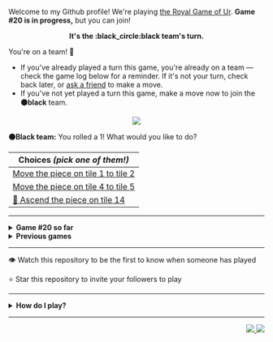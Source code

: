 Welcome to my Github profile!
We're playing
[the Royal Game of Ur](https://en.wikipedia.org/wiki/Royal_Game_of_Ur).
**Game #20 is in progress,** but you can join!

<p align="center">
  <b>It's the
  :black_circle:black
  team's turn.</b>
</p>

You're on a team! :wave:

* If you've already played a turn this game, you're already on a team
  &mdash; check the game log below for a reminder. If it's not your turn,
  check back later, or [ask a
  friend](https://twitter.com/share?text=I'm+playing+The+Royal+Game+of+Ur+on+a+GitHub+profile.+Take+your+turn+at+https://github.com/rossjrw/rossjrw+%23RoyalGameOfUr+%23github) to make a move.
* If you've not yet played a turn this game, make a move now to join the
  **:black_circle:black** team.

<p align="center"><img src="https://raw.githubusercontent.com/rossjrw/rossjrw/play/games/current/board.3117.svg"></p>

  **:black_circle:Black team:**
  You rolled a 1!
What would you like to do?

| Choices *(pick one of them!)* |
| --- |
  | [    Move the piece on tile 1 to tile 2](https://github.com/rossjrw/rossjrw/issues/new?title=ur-move-1%401-0&amp;body=Press+Submit%21+You+don%27t+need+to+edit+this+text+or+do+anything+else.%0D%0A%0D%0ABe+aware+that+your+move+can+take+a+minute+or+two+to+process.) |
  | [    Move the piece on tile 4 to tile 5](https://github.com/rossjrw/rossjrw/issues/new?title=ur-move-1%404-0&amp;body=Press+Submit%21+You+don%27t+need+to+edit+this+text+or+do+anything+else.%0D%0A%0D%0ABe+aware+that+your+move+can+take+a+minute+or+two+to+process.) |
  | [  :rocket:  Ascend the piece on tile 14 ](https://github.com/rossjrw/rossjrw/issues/new?title=ur-move-1%4014-0&amp;body=Press+Submit%21+You+don%27t+need+to+edit+this+text+or+do+anything+else.%0D%0A%0D%0ABe+aware+that+your+move+can+take+a+minute+or+two+to+process.) |

-----

<details>
<summary><b>Game #20 so far</b></summary>

## Who's on each team?

<table>
    <thead>
      <tr><th colspan=2>Players in this game</th></tr>
    </thead>
    <tbody>
      <tr>
        <td align="right"><b>Black team</b> :black_circle:</td>
        <td>:white_circle: <b> White team</b></td>
      </tr>
      <tr align="center">
        <td><b><a href="https://github.com/tassiaaccioly">@tassiaaccioly</a></b> (51)<br><b><a href="https://github.com/CostasAK">@CostasAK</a></b> (5)<br><b><a href="https://github.com/ahujaesh">@ahujaesh</a></b> (3)<br><b><a href="https://github.com/guibariste">@guibariste</a></b> (1)<br><b><a href="https://github.com/Awhux">@Awhux</a></b> (1)</td>
        <td><b><a href="https://github.com/Casper-Guo">@Casper-Guo</a></b> (38)<br><b><a href="https://github.com/huuquyet">@huuquyet</a></b> (20)<br><b><a href="https://github.com/Hans5958">@Hans5958</a></b> (4)<br><b><a href="https://github.com/BillyBrown237">@BillyBrown237</a></b> (1)<br><b><a href="https://github.com/garvit-exe">@garvit-exe</a></b> (1)<br><b><a href="https://github.com/igorantun">@igorantun</a></b> (1)<br><b><a href="https://github.com/muneebalichishti01">@muneebalichishti01</a></b> (1)<br><b><a href="https://github.com/afraaz24">@afraaz24</a></b> (1)</td>
      </tr>
    </tbody>
  </table>

## What's happened so far?

| Time | Turn | Event | Issue | Board |
| :---: | :---: | :--- | :---: | :---: |
  | 12th May 2024 12:02 | **0** | :white_circle: **[@Casper-Guo](https://github.com/Casper-Guo)** started a new game | [#2986](https://github.com/rossjrw/rossjrw/issues/2986) | [link](https://raw.githubusercontent.com/rossjrw/rossjrw/73066a7b1be0b62f57ac1fa58306495de4a8c762/games/current/board.2986.svg) |
  | 12th May 2024 12:06 | **1** | :white_circle: **[@Casper-Guo](https://github.com/Casper-Guo)** moved a white piece onto the board to position 3    | [#2987](https://github.com/rossjrw/rossjrw/issues/2987) | [link](https://raw.githubusercontent.com/rossjrw/rossjrw/f69f83200e25b61ff7a6a6c5e43b54c9b59d0e41/games/current/board.2987.svg) |
  | 12th May 2024 12:41 | **2** | :black_circle: **[@tassiaaccioly](https://github.com/tassiaaccioly)** moved a black piece onto the board to position 2    | [#2988](https://github.com/rossjrw/rossjrw/issues/2988) | [link](https://raw.githubusercontent.com/rossjrw/rossjrw/de8451be939cd24cb6811b3997a97817bc1e63db/games/current/board.2988.svg) |
  | 12th May 2024 13:01 | **3** | :white_circle: **[@Hans5958](https://github.com/Hans5958)** moved a white piece from position 3 to position 4  — claimed a rosette :rosette:  | [#2990](https://github.com/rossjrw/rossjrw/issues/2990) |  |
  | 12th May 2024 13:01 | **4** | :white_circle: **[@Hans5958](https://github.com/Hans5958)** moved a white piece onto the board to position 2    | [#2991](https://github.com/rossjrw/rossjrw/issues/2991) |  |
  | 12th May 2024 13:01 | **5** | :black_circle:  The black team rolled a 0 and their turn was automatically passed | [#2991](https://github.com/rossjrw/rossjrw/issues/2991) | [link](https://raw.githubusercontent.com/rossjrw/rossjrw/160bf1743c11f8ce5964b267cb7adfec0e85f41a/games/current/board.2991.svg) |
  | 12th May 2024 13:01 | **6** | :white_circle:  The white team rolled a 0 and their turn was automatically passed | [#2991](https://github.com/rossjrw/rossjrw/issues/2991) | [link](https://raw.githubusercontent.com/rossjrw/rossjrw/9f68cd61709302963a425f4027de8299911ef8c1/games/current/board.2991.svg) |
  | 12th May 2024 13:48 | **7** | :black_circle: **[@ahujaesh](https://github.com/ahujaesh)** moved a black piece from position 2 to position 4  — claimed a rosette :rosette:  | [#2992](https://github.com/rossjrw/rossjrw/issues/2992) | [link](https://raw.githubusercontent.com/rossjrw/rossjrw/9717928f32243e6c9da8e997b990b4e93c2621b1/games/current/board.2992.svg) |
  | 12th May 2024 15:10 | **8** | :black_circle: **[@tassiaaccioly](https://github.com/tassiaaccioly)** moved a black piece onto the board to position 2    | [#2993](https://github.com/rossjrw/rossjrw/issues/2993) |  |
  | 13th May 2024 01:22 | **9** | :white_circle: **[@huuquyet](https://github.com/huuquyet)** moved a white piece from position 4 to position 6    | [#2994](https://github.com/rossjrw/rossjrw/issues/2994) | [link](https://raw.githubusercontent.com/rossjrw/rossjrw/8a368115f08e08abf99526983c7bb42a0f9b6d97/games/current/board.2994.svg) |
  | 13th May 2024 01:22 | **10** | :black_circle:  The black team rolled a 0 and their turn was automatically passed | [#2994](https://github.com/rossjrw/rossjrw/issues/2994) | [link](https://raw.githubusercontent.com/rossjrw/rossjrw/97485f0b1007ad649f58fd6627917d1e0ce15f2b/games/current/board.2994.svg) |
  | 13th May 2024 01:23 | **11** | :white_circle: **[@huuquyet](https://github.com/huuquyet)** moved a white piece from position 6 to position 7    | [#2995](https://github.com/rossjrw/rossjrw/issues/2995) | [link](https://raw.githubusercontent.com/rossjrw/rossjrw/ad290de343a7449f7cfb6be536e6686ef5a7da94/games/current/board.2995.svg) |
  | 13th May 2024 13:31 | **12** | :black_circle: **[@tassiaaccioly](https://github.com/tassiaaccioly)** moved a black piece onto the board to position 1    | [#2996](https://github.com/rossjrw/rossjrw/issues/2996) | [link](https://raw.githubusercontent.com/rossjrw/rossjrw/e0d099118613fb0396b25100309761440fd1b602/games/current/board.2996.svg) |
  | 13th May 2024 13:33 | **13** | :white_circle: **[@Casper-Guo](https://github.com/Casper-Guo)** moved a white piece from position 2 to position 4  — claimed a rosette :rosette:  | [#2997](https://github.com/rossjrw/rossjrw/issues/2997) | [link](https://raw.githubusercontent.com/rossjrw/rossjrw/cbe8e4bd283cf903d22f3436b1648170b5291d68/games/current/board.2997.svg) |
  | 13th May 2024 13:34 | **14** | :white_circle: **[@Casper-Guo](https://github.com/Casper-Guo)** moved a white piece onto the board to position 3    | [#2998](https://github.com/rossjrw/rossjrw/issues/2998) | [link](https://raw.githubusercontent.com/rossjrw/rossjrw/3335ec3c36268a0fadc87f03fefe5e7197153e01/games/current/board.2998.svg) |
  | 13th May 2024 14:48 | **15** | :black_circle: **[@tassiaaccioly](https://github.com/tassiaaccioly)** moved a black piece from position 1 to position 3    | [#2999](https://github.com/rossjrw/rossjrw/issues/2999) | [link](https://raw.githubusercontent.com/rossjrw/rossjrw/9d7d62734fb9d8ee3f8c1e68385fa89a8ca9cfa2/games/current/board.2999.svg) |
  | 14th May 2024 04:36 | **16** | :white_circle: **[@huuquyet](https://github.com/huuquyet)** moved a white piece from position 7 to position 9    | [#3000](https://github.com/rossjrw/rossjrw/issues/3000) | [link](https://raw.githubusercontent.com/rossjrw/rossjrw/7c95e4fc17e88a0c9f6e15458d14fc95ecb5b585/games/current/board.3000.svg) |
  | 14th May 2024 17:49 | **17** | :black_circle: **[@tassiaaccioly](https://github.com/tassiaaccioly)** moved a black piece from position 4 to position 7    | [#3001](https://github.com/rossjrw/rossjrw/issues/3001) | [link](https://raw.githubusercontent.com/rossjrw/rossjrw/50c270ff1e63d2f2a7f2a7eb1b90b961b031b19a/games/current/board.3001.svg) |
  | 14th May 2024 23:02 | **18** | :white_circle: **[@Casper-Guo](https://github.com/Casper-Guo)** moved a white piece from position 9 to position 10    | [#3002](https://github.com/rossjrw/rossjrw/issues/3002) | [link](https://raw.githubusercontent.com/rossjrw/rossjrw/91de2f7c21b73d781551d1df6b47d345dbdb91eb/games/current/board.3002.svg) |
  | 14th May 2024 23:32 | **19** | :black_circle: **[@tassiaaccioly](https://github.com/tassiaaccioly)** moved a black piece onto the board to position 4  — claimed a rosette :rosette:  | [#3003](https://github.com/rossjrw/rossjrw/issues/3003) | [link](https://raw.githubusercontent.com/rossjrw/rossjrw/383ce3fb1aecd53b6635c66e9156803003b736e1/games/current/board.3003.svg) |
  | 14th May 2024 23:32 | **20** | :black_circle: **[@tassiaaccioly](https://github.com/tassiaaccioly)** moved a black piece from position 7 to position 9    | [#3004](https://github.com/rossjrw/rossjrw/issues/3004) | [link](https://raw.githubusercontent.com/rossjrw/rossjrw/cd579c48ce0733707895ac317bde04121f79507c/games/current/board.3004.svg) |
  | 15th May 2024 00:50 | **21** | :white_circle: **[@BillyBrown237](https://github.com/BillyBrown237)** moved a white piece from position 10 to position 12    | [#3005](https://github.com/rossjrw/rossjrw/issues/3005) | [link](https://raw.githubusercontent.com/rossjrw/rossjrw/95ebcf31527c5359433b07a9c09d7fe03afa23a3/games/current/board.3005.svg) |
  | 15th May 2024 02:05 | **22** | :black_circle: **[@tassiaaccioly](https://github.com/tassiaaccioly)** moved a black piece from position 3 to position 5    | [#3006](https://github.com/rossjrw/rossjrw/issues/3006) | [link](https://raw.githubusercontent.com/rossjrw/rossjrw/44b1f79f8056e3155399d605e69b931fa6c39fd2/games/current/board.3006.svg) |
  | 15th May 2024 02:14 | **23** | :white_circle: **[@Casper-Guo](https://github.com/Casper-Guo)** moved a white piece from position 4 to position 5 — captured a black piece :crossed_swords:   | [#3007](https://github.com/rossjrw/rossjrw/issues/3007) | [link](https://raw.githubusercontent.com/rossjrw/rossjrw/5b421a90d865e2686ebaa5e883c72435ab5aba90/games/current/board.3007.svg) |
  | 15th May 2024 02:17 | **24** | :black_circle: **[@tassiaaccioly](https://github.com/tassiaaccioly)** moved a black piece from position 9 to position 12 — captured a white piece :crossed_swords:   | [#3008](https://github.com/rossjrw/rossjrw/issues/3008) | [link](https://raw.githubusercontent.com/rossjrw/rossjrw/e1638c119ff86ba975e0bd3a118c0f616cc4df1a/games/current/board.3008.svg) |
  | 15th May 2024 02:22 | **25** | :white_circle: **[@Casper-Guo](https://github.com/Casper-Guo)** moved a white piece onto the board to position 4  — claimed a rosette :rosette:  | [#3009](https://github.com/rossjrw/rossjrw/issues/3009) |  |
  | 15th May 2024 02:26 | **26** | :white_circle: **[@Casper-Guo](https://github.com/Casper-Guo)** moved a white piece from position 5 to position 8  — claimed a rosette :rosette:  | [#3010](https://github.com/rossjrw/rossjrw/issues/3010) | [link](https://raw.githubusercontent.com/rossjrw/rossjrw/806122dbef9dd1294973419d8b625ec849e896d9/games/current/board.3010.svg) |
  | 15th May 2024 02:26 | **27** | :white_circle:  The white team rolled a 0 and their turn was automatically passed | [#3010](https://github.com/rossjrw/rossjrw/issues/3010) | [link](https://raw.githubusercontent.com/rossjrw/rossjrw/0a96b521771147ecc0d570b4574165e2dd496e18/games/current/board.3010.svg) |
  | 15th May 2024 02:59 | **28** | :black_circle: **[@tassiaaccioly](https://github.com/tassiaaccioly)** moved a black piece from position 12 to position 14  — claimed a rosette :rosette:  | [#3011](https://github.com/rossjrw/rossjrw/issues/3011) | [link](https://raw.githubusercontent.com/rossjrw/rossjrw/8837d59cc3aba6c1e109bf47414917d6b1ea47a7/games/current/board.3011.svg) |
  | 15th May 2024 02:59 | **29** | :black_circle: **[@tassiaaccioly](https://github.com/tassiaaccioly)** moved a black piece from position 4 to position 7    | [#3012](https://github.com/rossjrw/rossjrw/issues/3012) | [link](https://raw.githubusercontent.com/rossjrw/rossjrw/9d5f6931f28fd4833c052043e55dd3228a4fe2f5/games/current/board.3012.svg) |
  | 15th May 2024 04:51 | **30** | :white_circle: **[@huuquyet](https://github.com/huuquyet)** moved a white piece from position 4 to position 7 — captured a black piece :crossed_swords:   | [#3013](https://github.com/rossjrw/rossjrw/issues/3013) | [link](https://raw.githubusercontent.com/rossjrw/rossjrw/f2210a58ca56dc89cf5d93439f6b413267b5a406/games/current/board.3013.svg) |
  | 15th May 2024 16:56 | **31** | :black_circle: **[@tassiaaccioly](https://github.com/tassiaaccioly)** moved a black piece from position 2 to position 3    | [#3014](https://github.com/rossjrw/rossjrw/issues/3014) | [link](https://raw.githubusercontent.com/rossjrw/rossjrw/8c16b42e979d2bf87e333514e9005c9322545320/games/current/board.3014.svg) |
  | 17th May 2024 14:52 | **32** | :white_circle: **[@Casper-Guo](https://github.com/Casper-Guo)** moved a white piece from position 7 to position 10    | [#3015](https://github.com/rossjrw/rossjrw/issues/3015) | [link](https://raw.githubusercontent.com/rossjrw/rossjrw/9997f06ff78985ae48dfe22f743bd141ebe882b0/games/current/board.3015.svg) |
  | 17th May 2024 16:42 | **33** | :black_circle: **[@tassiaaccioly](https://github.com/tassiaaccioly)** moved a black piece from position 3 to position 5    | [#3016](https://github.com/rossjrw/rossjrw/issues/3016) | [link](https://raw.githubusercontent.com/rossjrw/rossjrw/d474f9c2a8ed8f23b1c8ff8e4e50590e62678be0/games/current/board.3016.svg) |
  | 18th May 2024 19:14 | **34** | :white_circle: **[@Casper-Guo](https://github.com/Casper-Guo)** moved a white piece from position 10 to position 13    | [#3017](https://github.com/rossjrw/rossjrw/issues/3017) | [link](https://raw.githubusercontent.com/rossjrw/rossjrw/3ad3e7abfeb164b0fedcfcdab7f9e9d0caada1db/games/current/board.3017.svg) |
  | 19th May 2024 00:31 | **35** | :black_circle: **[@tassiaaccioly](https://github.com/tassiaaccioly)** moved a black piece onto the board to position 4  — claimed a rosette :rosette:  | [#3018](https://github.com/rossjrw/rossjrw/issues/3018) | [link](https://raw.githubusercontent.com/rossjrw/rossjrw/eff59d0291512295d8b2fd0a06ef2b6ec87f294c/games/current/board.3018.svg) |
  | 19th May 2024 00:31 | **36** | :black_circle: **[@tassiaaccioly](https://github.com/tassiaaccioly)** moved a black piece from position 4 to position 7    | [#3019](https://github.com/rossjrw/rossjrw/issues/3019) | [link](https://raw.githubusercontent.com/rossjrw/rossjrw/b6440038cb803e8a6ed958d7e96eb4c1bb52e77d/games/current/board.3019.svg) |
  | 19th May 2024 09:54 | **37** | :white_circle: **[@Casper-Guo](https://github.com/Casper-Guo)** moved a white piece onto the board to position 4  — claimed a rosette :rosette:  | [#3020](https://github.com/rossjrw/rossjrw/issues/3020) | [link](https://raw.githubusercontent.com/rossjrw/rossjrw/de2d7b57d13e7f9a11fb1b9b1a6e2b440a529f92/games/current/board.3020.svg) |
  | 19th May 2024 09:55 | **38** | :white_circle: **[@Casper-Guo](https://github.com/Casper-Guo)** moved a white piece from position 13 to position 14  — claimed a rosette :rosette:  | [#3021](https://github.com/rossjrw/rossjrw/issues/3021) | [link](https://raw.githubusercontent.com/rossjrw/rossjrw/33b45584749c5894a7ab0d10a32c395285f4ec6e/games/current/board.3021.svg) |
  | 20th May 2024 15:04 | **39** | :white_circle: **[@Hans5958](https://github.com/Hans5958)** moved a white piece from position 4 to position 7 — captured a black piece :crossed_swords:   | [#3022](https://github.com/rossjrw/rossjrw/issues/3022) | [link](https://raw.githubusercontent.com/rossjrw/rossjrw/0d47bf53f4d2df36ea293ab781e443247e044056/games/current/board.3022.svg) |
  | 20th May 2024 17:12 | **40** | :black_circle: **[@tassiaaccioly](https://github.com/tassiaaccioly)** moved a black piece onto the board to position 1    | [#3023](https://github.com/rossjrw/rossjrw/issues/3023) | [link](https://raw.githubusercontent.com/rossjrw/rossjrw/12bd90a36216cc3a4f8c416084e6ac4e6a6b096d/games/current/board.3023.svg) |
  | 21st May 2024 02:55 | **41** | :white_circle: **[@huuquyet](https://github.com/huuquyet)** moved a white piece from position 8 to position 10    | [#3024](https://github.com/rossjrw/rossjrw/issues/3024) | [link](https://raw.githubusercontent.com/rossjrw/rossjrw/3c2174518aa7b5e0ed73e488f985677e38974373/games/current/board.3024.svg) |
  | 21st May 2024 03:12 | **42** | :black_circle: **[@tassiaaccioly](https://github.com/tassiaaccioly)** moved a black piece onto the board to position 4  — claimed a rosette :rosette:  | [#3025](https://github.com/rossjrw/rossjrw/issues/3025) | [link](https://raw.githubusercontent.com/rossjrw/rossjrw/5ba3d66e8471f6fc3839f3983f7a5ff09920bb83/games/current/board.3025.svg) |
  | 21st May 2024 03:13 | **43** | :black_circle: **[@tassiaaccioly](https://github.com/tassiaaccioly)** moved a black piece from position 5 to position 7 — captured a white piece :crossed_swords:   | [#3026](https://github.com/rossjrw/rossjrw/issues/3026) | [link](https://raw.githubusercontent.com/rossjrw/rossjrw/d3220376f172eed9495c36ef0e2cf800cbd4791f/games/current/board.3026.svg) |
  | 21st May 2024 03:45 | **44** | :white_circle: **[@huuquyet](https://github.com/huuquyet)** moved a white piece from position 10 to position 13    | [#3027](https://github.com/rossjrw/rossjrw/issues/3027) | [link](https://raw.githubusercontent.com/rossjrw/rossjrw/0b83f08c8c36ab30f4f0fbb9004c72e90fcc2887/games/current/board.3027.svg) |
  | 21st May 2024 04:02 | **45** | :black_circle: **[@tassiaaccioly](https://github.com/tassiaaccioly)** moved a black piece from position 7 to position 10    | [#3028](https://github.com/rossjrw/rossjrw/issues/3028) | [link](https://raw.githubusercontent.com/rossjrw/rossjrw/bca7dafa3c28e7735a773e5120eaf032c738ed62/games/current/board.3028.svg) |
  | 21st May 2024 04:42 | **46** | :white_circle: **[@huuquyet](https://github.com/huuquyet)** moved a white piece onto the board to position 4  — claimed a rosette :rosette:  | [#3029](https://github.com/rossjrw/rossjrw/issues/3029) | [link](https://raw.githubusercontent.com/rossjrw/rossjrw/f4bb5e3aca8547c01c4a37a646cab6a50ab55e54/games/current/board.3029.svg) |
  | 21st May 2024 04:42 | **47** | :white_circle: **[@huuquyet](https://github.com/huuquyet)** ascended a white piece from position 14 :rocket:    | [#3030](https://github.com/rossjrw/rossjrw/issues/3030) | [link](https://raw.githubusercontent.com/rossjrw/rossjrw/b9d483aeb6e3c584de97e8c36b5d3ec81a586e75/games/current/board.3030.svg) |
  | 21st May 2024 06:44 | **48** | :black_circle: **[@CostasAK](https://github.com/CostasAK)** moved a black piece from position 10 to position 12    | [#3031](https://github.com/rossjrw/rossjrw/issues/3031) |  |
  | 21st May 2024 08:15 | **49** | :white_circle: **[@Casper-Guo](https://github.com/Casper-Guo)** moved a white piece onto the board to position 2    | [#3032](https://github.com/rossjrw/rossjrw/issues/3032) | [link](https://raw.githubusercontent.com/rossjrw/rossjrw/ec577984f2ed736ae9b033fdbad561799e3bc100/games/current/board.3032.svg) |
  | 21st May 2024 08:15 | **50** | :black_circle:  The black team rolled a 0 and their turn was automatically passed | [#3032](https://github.com/rossjrw/rossjrw/issues/3032) | [link](https://raw.githubusercontent.com/rossjrw/rossjrw/d387d15d1c210a02bc7816106557974bbca7fe28/games/current/board.3032.svg) |
  | 21st May 2024 23:30 | **51** | :white_circle: **[@Casper-Guo](https://github.com/Casper-Guo)** moved a white piece onto the board to position 1    | [#3035](https://github.com/rossjrw/rossjrw/issues/3035) | [link](https://raw.githubusercontent.com/rossjrw/rossjrw/4c42fdb7c7e077b4f269897a71d97abe4bb716e2/games/current/board.3035.svg) |
  | 22nd May 2024 01:46 | **52** | :black_circle: **[@tassiaaccioly](https://github.com/tassiaaccioly)** moved a black piece onto the board to position 2    | [#3036](https://github.com/rossjrw/rossjrw/issues/3036) | [link](https://raw.githubusercontent.com/rossjrw/rossjrw/db6ac052efbcdd95d00167626f1fb9ccc63bcf4e/games/current/board.3036.svg) |
  | 22nd May 2024 07:30 | **53** | :white_circle: **[@Hans5958](https://github.com/Hans5958)** ascended a white piece from position 13 :rocket:    | [#3037](https://github.com/rossjrw/rossjrw/issues/3037) | [link](https://raw.githubusercontent.com/rossjrw/rossjrw/46409bd98f1ad5c7bdf8d9cc98979ecdbb6caed5/games/current/board.3037.svg) |
  | 22nd May 2024 08:54 | **54** | :black_circle: **[@guibariste](https://github.com/guibariste)** moved a black piece from position 1 to position 3    | [#3038](https://github.com/rossjrw/rossjrw/issues/3038) | [link](https://raw.githubusercontent.com/rossjrw/rossjrw/141db06f5798f05db9781ef51c2d79a52a51f763/games/current/board.3038.svg) |
  | 23rd May 2024 06:06 | **55** | :white_circle: **[@garvit-exe](https://github.com/garvit-exe)** moved a white piece from position 4 to position 5    | [#3039](https://github.com/rossjrw/rossjrw/issues/3039) | [link](https://raw.githubusercontent.com/rossjrw/rossjrw/7d987af2844e05061a66c88dd43766e1bb758e6b/games/current/board.3039.svg) |
  | 23rd May 2024 06:10 | **56** | :black_circle: **[@tassiaaccioly](https://github.com/tassiaaccioly)** moved a black piece from position 2 to position 5 — captured a white piece :crossed_swords:   | [#3041](https://github.com/rossjrw/rossjrw/issues/3041) | [link](https://raw.githubusercontent.com/rossjrw/rossjrw/d607eb1d76721d215227941cfb9e8f54fbe8eadf/games/current/board.3041.svg) |
  | 23rd May 2024 15:03 | **57** | :white_circle: **[@Casper-Guo](https://github.com/Casper-Guo)** moved a white piece from position 1 to position 4  — claimed a rosette :rosette:  | [#3042](https://github.com/rossjrw/rossjrw/issues/3042) | [link](https://raw.githubusercontent.com/rossjrw/rossjrw/9501fd2dc56d65c483187c0491af498b2bbedf4b/games/current/board.3042.svg) |
  | 23rd May 2024 15:04 | **58** | :white_circle: **[@Casper-Guo](https://github.com/Casper-Guo)** moved a white piece from position 3 to position 5 — captured a black piece :crossed_swords:   | [#3043](https://github.com/rossjrw/rossjrw/issues/3043) | [link](https://raw.githubusercontent.com/rossjrw/rossjrw/385ee22c61b0707aca515cecbf84551e607a6336/games/current/board.3043.svg) |
  | 23rd May 2024 16:55 | **59** | :black_circle: **[@tassiaaccioly](https://github.com/tassiaaccioly)** moved a black piece from position 3 to position 5 — captured a white piece :crossed_swords:   | [#3044](https://github.com/rossjrw/rossjrw/issues/3044) | [link](https://raw.githubusercontent.com/rossjrw/rossjrw/46fae980aa0c5b632e594885cd398b674fd37852/games/current/board.3044.svg) |
  | 24th May 2024 00:15 | **60** | :white_circle: **[@Casper-Guo](https://github.com/Casper-Guo)** moved a white piece from position 4 to position 5 — captured a black piece :crossed_swords:   | [#3045](https://github.com/rossjrw/rossjrw/issues/3045) | [link](https://raw.githubusercontent.com/rossjrw/rossjrw/2bab670b9bc4f0870bf403f71473a5ac54f9d19b/games/current/board.3045.svg) |
  | 24th May 2024 02:09 | **61** | :black_circle: **[@tassiaaccioly](https://github.com/tassiaaccioly)** moved a black piece from position 4 to position 5 — captured a white piece :crossed_swords:   | [#3046](https://github.com/rossjrw/rossjrw/issues/3046) | [link](https://raw.githubusercontent.com/rossjrw/rossjrw/f4c525fcad747d8fa52735c85fd9514a8c817b3d/games/current/board.3046.svg) |
  | 24th May 2024 10:48 | **62** | :white_circle: **[@huuquyet](https://github.com/huuquyet)** moved a white piece from position 2 to position 4  — claimed a rosette :rosette:  | [#3047](https://github.com/rossjrw/rossjrw/issues/3047) | [link](https://raw.githubusercontent.com/rossjrw/rossjrw/06a2294f716a30608dcab8f1d536ff49ad8c61d8/games/current/board.3047.svg) |
  | 24th May 2024 10:48 | **63** | :white_circle: **[@huuquyet](https://github.com/huuquyet)** moved a white piece from position 4 to position 5 — captured a black piece :crossed_swords:   | [#3048](https://github.com/rossjrw/rossjrw/issues/3048) | [link](https://raw.githubusercontent.com/rossjrw/rossjrw/2ddb7416c02b80f74287d65f29adf62f62c79395/games/current/board.3048.svg) |
  | 24th May 2024 13:34 | **64** | :black_circle: **[@tassiaaccioly](https://github.com/tassiaaccioly)** moved a black piece onto the board to position 2    | [#3049](https://github.com/rossjrw/rossjrw/issues/3049) | [link](https://raw.githubusercontent.com/rossjrw/rossjrw/71ea957ac7ded1aaac904e0062f4c3b84e88cf2f/games/current/board.3049.svg) |
  | 25th May 2024 19:49 | **65** | :white_circle: **[@igorantun](https://github.com/igorantun)** moved a white piece from position 5 to position 7    | [#3050](https://github.com/rossjrw/rossjrw/issues/3050) | [link](https://raw.githubusercontent.com/rossjrw/rossjrw/1dedb781e07cc83e41bb947d77825ebc7ff40e8e/games/current/board.3050.svg) |
  | 25th May 2024 20:01 | **66** | :black_circle: **[@tassiaaccioly](https://github.com/tassiaaccioly)** moved a black piece from position 12 to position 13    | [#3051](https://github.com/rossjrw/rossjrw/issues/3051) | [link](https://raw.githubusercontent.com/rossjrw/rossjrw/b47e9dbfe3534c87c939d6eb6916825599b96cb5/games/current/board.3051.svg) |
  | 26th May 2024 03:35 | **67** | :white_circle: **[@huuquyet](https://github.com/huuquyet)** moved a white piece from position 7 to position 9    | [#3052](https://github.com/rossjrw/rossjrw/issues/3052) | [link](https://raw.githubusercontent.com/rossjrw/rossjrw/595c75e9fa30753afc484dec17ff8cd3bfd143c5/games/current/board.3052.svg) |
  | 26th May 2024 12:40 | **68** | :black_circle: **[@tassiaaccioly](https://github.com/tassiaaccioly)** moved a black piece from position 2 to position 5    | [#3053](https://github.com/rossjrw/rossjrw/issues/3053) | [link](https://raw.githubusercontent.com/rossjrw/rossjrw/3b60ce329f6e713139ef0174d8d03a242a0e728e/games/current/board.3053.svg) |
  | 26th May 2024 16:16 | **69** | :white_circle: **[@Casper-Guo](https://github.com/Casper-Guo)** moved a white piece onto the board to position 1    | [#3054](https://github.com/rossjrw/rossjrw/issues/3054) | [link](https://raw.githubusercontent.com/rossjrw/rossjrw/d7194c1df1c5784a14add7b62e99987f468184b6/games/current/board.3054.svg) |
  | 26th May 2024 16:32 | **70** | :black_circle: **[@tassiaaccioly](https://github.com/tassiaaccioly)** moved a black piece onto the board to position 1    | [#3055](https://github.com/rossjrw/rossjrw/issues/3055) | [link](https://raw.githubusercontent.com/rossjrw/rossjrw/730c12817349634edfe4e64875f17c41717b1a63/games/current/board.3055.svg) |
  | 26th May 2024 16:38 | **71** | :white_circle: **[@Casper-Guo](https://github.com/Casper-Guo)** moved a white piece onto the board to position 4  — claimed a rosette :rosette:  | [#3056](https://github.com/rossjrw/rossjrw/issues/3056) | [link](https://raw.githubusercontent.com/rossjrw/rossjrw/8da92d2aa9ad37e049d1f3f0ba48777e25370a91/games/current/board.3056.svg) |
  | 26th May 2024 16:40 | **72** | :white_circle: **[@Casper-Guo](https://github.com/Casper-Guo)** moved a white piece onto the board to position 3    | [#3057](https://github.com/rossjrw/rossjrw/issues/3057) | [link](https://raw.githubusercontent.com/rossjrw/rossjrw/26cc98a7a940b2767d271f345383e4ccbb833054/games/current/board.3057.svg) |
  | 26th May 2024 17:10 | **73** | :black_circle: **[@tassiaaccioly](https://github.com/tassiaaccioly)** moved a black piece from position 5 to position 7    | [#3058](https://github.com/rossjrw/rossjrw/issues/3058) | [link](https://raw.githubusercontent.com/rossjrw/rossjrw/26477c3e2eddd0b61d7d361a590b6053a6ac2700/games/current/board.3058.svg) |
  | 27th May 2024 12:10 | **74** | :white_circle: **[@huuquyet](https://github.com/huuquyet)** moved a white piece from position 9 to position 11    | [#3059](https://github.com/rossjrw/rossjrw/issues/3059) | [link](https://raw.githubusercontent.com/rossjrw/rossjrw/fd735d054492e783a802f19031f7aaca452a6fc3/games/current/board.3059.svg) |
  | 27th May 2024 13:55 | **75** | :black_circle: **[@tassiaaccioly](https://github.com/tassiaaccioly)** moved a black piece from position 7 to position 9    | [#3060](https://github.com/rossjrw/rossjrw/issues/3060) | [link](https://raw.githubusercontent.com/rossjrw/rossjrw/9c58076dbed2607a2579d0e2a56ae3eeb890607f/games/current/board.3060.svg) |
  | 28th May 2024 09:29 | **76** | :white_circle: **[@Casper-Guo](https://github.com/Casper-Guo)** moved a white piece from position 11 to position 14  — claimed a rosette :rosette:  | [#3061](https://github.com/rossjrw/rossjrw/issues/3061) | [link](https://raw.githubusercontent.com/rossjrw/rossjrw/f76069705c9ae46c12a402f97e41b0d6c5411c4e/games/current/board.3061.svg) |
  | 28th May 2024 09:33 | **77** | :white_circle: **[@Casper-Guo](https://github.com/Casper-Guo)** moved a white piece onto the board to position 2    | [#3062](https://github.com/rossjrw/rossjrw/issues/3062) | [link](https://raw.githubusercontent.com/rossjrw/rossjrw/92ac1060c4b4263bc788e867cc2bebe7662d828a/games/current/board.3062.svg) |
  | 28th May 2024 11:06 | **78** | :black_circle: **[@tassiaaccioly](https://github.com/tassiaaccioly)** moved a black piece from position 1 to position 4  — claimed a rosette :rosette:  | [#3063](https://github.com/rossjrw/rossjrw/issues/3063) | [link](https://raw.githubusercontent.com/rossjrw/rossjrw/bcb504e5fdcbed55edba92b9853db7634c276a4b/games/current/board.3063.svg) |
  | 28th May 2024 11:07 | **79** | :black_circle: **[@tassiaaccioly](https://github.com/tassiaaccioly)** ascended a black piece from position 14 :rocket:    | [#3064](https://github.com/rossjrw/rossjrw/issues/3064) | [link](https://raw.githubusercontent.com/rossjrw/rossjrw/12c1bcfab7897153c5e1ac7b3f017403af9137fa/games/current/board.3064.svg) |
  | 29th May 2024 08:30 | **80** | :white_circle: **[@Casper-Guo](https://github.com/Casper-Guo)** ascended a white piece from position 14 :rocket:    | [#3065](https://github.com/rossjrw/rossjrw/issues/3065) | [link](https://raw.githubusercontent.com/rossjrw/rossjrw/32d669ef4d5cb4c1c15ffa3eeea7051f6472ccfe/games/current/board.3065.svg) |
  | 29th May 2024 10:48 | **81** | :black_circle: **[@tassiaaccioly](https://github.com/tassiaaccioly)** moved a black piece from position 9 to position 12    | [#3066](https://github.com/rossjrw/rossjrw/issues/3066) | [link](https://raw.githubusercontent.com/rossjrw/rossjrw/ed41a7dc3dd0de6c10ab9a72878215d54870bd5f/games/current/board.3066.svg) |
  | 30th May 2024 23:11 | **82** | :white_circle: **[@muneebalichishti01](https://github.com/muneebalichishti01)** moved a white piece from position 3 to position 5    | [#3067](https://github.com/rossjrw/rossjrw/issues/3067) | [link](https://raw.githubusercontent.com/rossjrw/rossjrw/a2cde0e288ef4cd129fca03ea169e6ca606580b5/games/current/board.3067.svg) |
  | 2nd Jun 2024 02:14 | **83** | :black_circle: **[@ahujaesh](https://github.com/ahujaesh)** moved a black piece from position 13 to position 14  — claimed a rosette :rosette:  | [#3068](https://github.com/rossjrw/rossjrw/issues/3068) | [link](https://raw.githubusercontent.com/rossjrw/rossjrw/11b3b4b81685cc48f7b28691748a3544900e822b/games/current/board.3068.svg) |
  | 2nd Jun 2024 02:15 | **84** | :black_circle: **[@ahujaesh](https://github.com/ahujaesh)** ascended a black piece from position 12 :rocket:    | [#3069](https://github.com/rossjrw/rossjrw/issues/3069) | [link](https://raw.githubusercontent.com/rossjrw/rossjrw/e52cb0e98cca9f711e4058b253035e46e2a05f18/games/current/board.3069.svg) |
  | 2nd Jun 2024 12:25 | **85** | :white_circle: **[@huuquyet](https://github.com/huuquyet)** moved a white piece from position 5 to position 7    | [#3070](https://github.com/rossjrw/rossjrw/issues/3070) | [link](https://raw.githubusercontent.com/rossjrw/rossjrw/684eef15ae7f845b22d4b7aeb7ef4357138c5a5c/games/current/board.3070.svg) |
  | 2nd Jun 2024 12:40 | **86** | :black_circle: **[@tassiaaccioly](https://github.com/tassiaaccioly)** moved a black piece onto the board to position 1    | [#3071](https://github.com/rossjrw/rossjrw/issues/3071) | [link](https://raw.githubusercontent.com/rossjrw/rossjrw/df7da35aaf9834b6048746e33c686b98dc902899/games/current/board.3071.svg) |
  | 2nd Jun 2024 12:42 | **87** | :white_circle: **[@Casper-Guo](https://github.com/Casper-Guo)** moved a white piece from position 7 to position 10    | [#3072](https://github.com/rossjrw/rossjrw/issues/3072) | [link](https://raw.githubusercontent.com/rossjrw/rossjrw/ed30673768a401d7111a1d4fc9ce36e4e7516edc/games/current/board.3072.svg) |
  | 2nd Jun 2024 15:13 | **88** | :black_circle: **[@tassiaaccioly](https://github.com/tassiaaccioly)** moved a black piece onto the board to position 3    | [#3073](https://github.com/rossjrw/rossjrw/issues/3073) | [link](https://raw.githubusercontent.com/rossjrw/rossjrw/f411101fcc55d5dd289827fb937f13e0193207b6/games/current/board.3073.svg) |
  | 3rd Jun 2024 10:55 | **89** | :white_circle: **[@huuquyet](https://github.com/huuquyet)** moved a white piece from position 10 to position 13    | [#3074](https://github.com/rossjrw/rossjrw/issues/3074) | [link](https://raw.githubusercontent.com/rossjrw/rossjrw/5bf0c69e1e14b28e94b27caea09e984532511973/games/current/board.3074.svg) |
  | 3rd Jun 2024 11:28 | **90** | :black_circle: **[@tassiaaccioly](https://github.com/tassiaaccioly)** moved a black piece from position 4 to position 5    | [#3075](https://github.com/rossjrw/rossjrw/issues/3075) | [link](https://raw.githubusercontent.com/rossjrw/rossjrw/5a86fe81c00f17495e96bf8d78aa0a28074d6580/games/current/board.3075.svg) |
  | 3rd Jun 2024 11:32 | **91** | :white_circle: **[@Casper-Guo](https://github.com/Casper-Guo)** moved a white piece from position 1 to position 3    | [#3076](https://github.com/rossjrw/rossjrw/issues/3076) | [link](https://raw.githubusercontent.com/rossjrw/rossjrw/fca7ca0734279217a5e511ffd579ba2226f46677/games/current/board.3076.svg) |
  | 3rd Jun 2024 13:50 | **92** | :black_circle: **[@CostasAK](https://github.com/CostasAK)** moved a black piece from position 3 to position 4  — claimed a rosette :rosette:  | [#3077](https://github.com/rossjrw/rossjrw/issues/3077) |  |
  | 3rd Jun 2024 13:56 | **93** | :black_circle: **[@CostasAK](https://github.com/CostasAK)** moved a black piece from position 5 to position 8  — claimed a rosette :rosette:  | [#3078](https://github.com/rossjrw/rossjrw/issues/3078) | [link](https://raw.githubusercontent.com/rossjrw/rossjrw/131588c3cbd53f27dd1ebadc6e317dc2d36053ca/games/current/board.3078.svg) |
  | 3rd Jun 2024 13:56 | **94** | :black_circle:  The black team rolled a 0 and their turn was automatically passed | [#3078](https://github.com/rossjrw/rossjrw/issues/3078) | [link](https://raw.githubusercontent.com/rossjrw/rossjrw/ac03213449876b61e11ed3a1fee7acf75f76b7fc/games/current/board.3078.svg) |
  | 4th Jun 2024 02:56 | **95** | :white_circle: **[@afraaz24](https://github.com/afraaz24)** moved a white piece from position 3 to position 5    | [#3079](https://github.com/rossjrw/rossjrw/issues/3079) | [link](https://raw.githubusercontent.com/rossjrw/rossjrw/2891bcdd1f32e9a11a9197f883c8c48193a388cd/games/current/board.3079.svg) |
  | 4th Jun 2024 05:16 | **96** | :black_circle: **[@tassiaaccioly](https://github.com/tassiaaccioly)** moved a black piece onto the board to position 2    | [#3080](https://github.com/rossjrw/rossjrw/issues/3080) | [link](https://raw.githubusercontent.com/rossjrw/rossjrw/31ad28826d3bfeca2892705927789349c6f7b70f/games/current/board.3080.svg) |
  | 4th Jun 2024 06:05 | **97** | :white_circle: **[@huuquyet](https://github.com/huuquyet)** moved a white piece from position 4 to position 7    | [#3081](https://github.com/rossjrw/rossjrw/issues/3081) | [link](https://raw.githubusercontent.com/rossjrw/rossjrw/ba9c9e45c7698bf1fa13cbcd3e36fff74574dae2/games/current/board.3081.svg) |
  | 4th Jun 2024 11:57 | **98** | :black_circle: **[@CostasAK](https://github.com/CostasAK)** moved a black piece from position 1 to position 3    | [#3082](https://github.com/rossjrw/rossjrw/issues/3082) | [link](https://raw.githubusercontent.com/rossjrw/rossjrw/5bd306d3225d1b7128cdacca6da05bdb6ec4a9da/games/current/board.3082.svg) |
  | 5th Jun 2024 02:49 | **99** | :white_circle: **[@huuquyet](https://github.com/huuquyet)** moved a white piece from position 13 to position 14  — claimed a rosette :rosette:  | [#3083](https://github.com/rossjrw/rossjrw/issues/3083) | [link](https://raw.githubusercontent.com/rossjrw/rossjrw/4be622dbae0ef69c1690274d7af2886cde6eff08/games/current/board.3083.svg) |
  | 5th Jun 2024 02:50 | **100** | :white_circle: **[@huuquyet](https://github.com/huuquyet)** moved a white piece from position 2 to position 4  — claimed a rosette :rosette:  | [#3084](https://github.com/rossjrw/rossjrw/issues/3084) | [link](https://raw.githubusercontent.com/rossjrw/rossjrw/7c3150c24747d453e8e4f66f53979890f3353ab8/games/current/board.3084.svg) |
  | 5th Jun 2024 02:50 | **101** | :white_circle: **[@huuquyet](https://github.com/huuquyet)** moved a white piece from position 7 to position 9    | [#3085](https://github.com/rossjrw/rossjrw/issues/3085) | [link](https://raw.githubusercontent.com/rossjrw/rossjrw/98e590a83c6bc1d5ac8a341128fcf1b07f290852/games/current/board.3085.svg) |
  | 5th Jun 2024 07:46 | **102** | :black_circle: **[@tassiaaccioly](https://github.com/tassiaaccioly)** moved a black piece from position 3 to position 5 — captured a white piece :crossed_swords:   | [#3086](https://github.com/rossjrw/rossjrw/issues/3086) | [link](https://raw.githubusercontent.com/rossjrw/rossjrw/78db50f424f099bd61301aed33705db0ba969fdb/games/current/board.3086.svg) |
  | 5th Jun 2024 08:58 | **103** | :white_circle: **[@huuquyet](https://github.com/huuquyet)** moved a white piece from position 9 to position 11    | [#3087](https://github.com/rossjrw/rossjrw/issues/3087) | [link](https://raw.githubusercontent.com/rossjrw/rossjrw/2f87ef813f2995b50ef792acc7fc7eece1320124/games/current/board.3087.svg) |
  | 5th Jun 2024 09:08 | **104** | :black_circle: **[@CostasAK](https://github.com/CostasAK)** ascended a black piece from position 14 :rocket:    | [#3088](https://github.com/rossjrw/rossjrw/issues/3088) |  |
  | 5th Jun 2024 21:19 | **105** | :white_circle: **[@Casper-Guo](https://github.com/Casper-Guo)** moved a white piece onto the board to position 3    | [#3089](https://github.com/rossjrw/rossjrw/issues/3089) | [link](https://raw.githubusercontent.com/rossjrw/rossjrw/a9592c6295b62721a5a1d8443ab73725a3dd58b5/games/current/board.3089.svg) |
  | 5th Jun 2024 21:19 | **106** | :black_circle:  The black team rolled a 0 and their turn was automatically passed | [#3089](https://github.com/rossjrw/rossjrw/issues/3089) | [link](https://raw.githubusercontent.com/rossjrw/rossjrw/9bd737f06670cf75237ee320d33660bf496564f9/games/current/board.3089.svg) |
  | 5th Jun 2024 21:27 | **107** | :white_circle: **[@Casper-Guo](https://github.com/Casper-Guo)** ascended a white piece from position 14 :rocket:    | [#3090](https://github.com/rossjrw/rossjrw/issues/3090) | [link](https://raw.githubusercontent.com/rossjrw/rossjrw/d40ed4cb08dd53ded58fe50a9a93c41e8579b476/games/current/board.3090.svg) |
  | 5th Jun 2024 21:48 | **108** | :black_circle: **[@tassiaaccioly](https://github.com/tassiaaccioly)** moved a black piece from position 8 to position 9    | [#3091](https://github.com/rossjrw/rossjrw/issues/3091) | [link](https://raw.githubusercontent.com/rossjrw/rossjrw/9eff1f3e0bea04ceeb8d3c4b74951479d0ff952d/games/current/board.3091.svg) |
  | 6th Jun 2024 21:27 | **109** | :white_circle: **[@Casper-Guo](https://github.com/Casper-Guo)** moved a white piece from position 11 to position 13    | [#3092](https://github.com/rossjrw/rossjrw/issues/3092) | [link](https://raw.githubusercontent.com/rossjrw/rossjrw/0980051077951ab3b0daf6efc613d0a055b82b03/games/current/board.3092.svg) |
  | 6th Jun 2024 23:22 | **110** | :black_circle: **[@tassiaaccioly](https://github.com/tassiaaccioly)** moved a black piece from position 9 to position 11    | [#3093](https://github.com/rossjrw/rossjrw/issues/3093) | [link](https://raw.githubusercontent.com/rossjrw/rossjrw/0df1660e23fb72e684f485ec8b40b450c99496a9/games/current/board.3093.svg) |
  | 6th Jun 2024 23:48 | **111** | :white_circle: **[@Casper-Guo](https://github.com/Casper-Guo)** ascended a white piece from position 13 :rocket:    | [#3094](https://github.com/rossjrw/rossjrw/issues/3094) | [link](https://raw.githubusercontent.com/rossjrw/rossjrw/4a7515b44e50bd84388d0b710d57945feeef4ea3/games/current/board.3094.svg) |
  | 7th Jun 2024 00:02 | **112** | :black_circle: **[@tassiaaccioly](https://github.com/tassiaaccioly)** moved a black piece from position 5 to position 6    | [#3095](https://github.com/rossjrw/rossjrw/issues/3095) | [link](https://raw.githubusercontent.com/rossjrw/rossjrw/a3b2de2fae463047f34b2da0dc0e548a257d28ba/games/current/board.3095.svg) |
  | 7th Jun 2024 00:48 | **113** | :white_circle: **[@Casper-Guo](https://github.com/Casper-Guo)** moved a white piece from position 4 to position 5    | [#3096](https://github.com/rossjrw/rossjrw/issues/3096) | [link](https://raw.githubusercontent.com/rossjrw/rossjrw/699a1bff1790a125b3180a2fc32dd8ed54a73b37/games/current/board.3096.svg) |
  | 7th Jun 2024 19:36 | **114** | :black_circle: **[@Awhux](https://github.com/Awhux)** moved a black piece from position 4 to position 5 — captured a white piece :crossed_swords:   | [#3097](https://github.com/rossjrw/rossjrw/issues/3097) | [link](https://raw.githubusercontent.com/rossjrw/rossjrw/ad01ce7bfdc9a70da8a66a72ee0866fb041b6525/games/current/board.3097.svg) |
  | 7th Jun 2024 22:03 | **115** | :white_circle: **[@Casper-Guo](https://github.com/Casper-Guo)** moved a white piece from position 3 to position 6 — captured a black piece :crossed_swords:   | [#3098](https://github.com/rossjrw/rossjrw/issues/3098) | [link](https://raw.githubusercontent.com/rossjrw/rossjrw/222882fe1d646ac74b6bd5d47695f4a3addd79f3/games/current/board.3098.svg) |
  | 7th Jun 2024 23:21 | **116** | :black_circle: **[@tassiaaccioly](https://github.com/tassiaaccioly)** moved a black piece from position 5 to position 8  — claimed a rosette :rosette:  | [#3099](https://github.com/rossjrw/rossjrw/issues/3099) | [link](https://raw.githubusercontent.com/rossjrw/rossjrw/6f46a98ce05615c8abd0d32db212f7b913aa5f65/games/current/board.3099.svg) |
  | 7th Jun 2024 23:22 | **117** | :black_circle: **[@tassiaaccioly](https://github.com/tassiaaccioly)** moved a black piece onto the board to position 1    | [#3100](https://github.com/rossjrw/rossjrw/issues/3100) | [link](https://raw.githubusercontent.com/rossjrw/rossjrw/ff990350abc02fbd64d0e4c128eb634fc0269c68/games/current/board.3100.svg) |
  | 8th Jun 2024 08:27 | **118** | :white_circle: **[@huuquyet](https://github.com/huuquyet)** moved a white piece from position 6 to position 9    | [#3101](https://github.com/rossjrw/rossjrw/issues/3101) | [link](https://raw.githubusercontent.com/rossjrw/rossjrw/1ce31b48e5a8b897197c4200938d00644f2c0e29/games/current/board.3101.svg) |
  | 8th Jun 2024 10:22 | **119** | :black_circle: **[@tassiaaccioly](https://github.com/tassiaaccioly)** moved a black piece from position 11 to position 14  — claimed a rosette :rosette:  | [#3102](https://github.com/rossjrw/rossjrw/issues/3102) | [link](https://raw.githubusercontent.com/rossjrw/rossjrw/28c7bdda38f0d2c04a8dd7bf7bff550d697413e8/games/current/board.3102.svg) |
  | 8th Jun 2024 10:23 | **120** | :black_circle: **[@tassiaaccioly](https://github.com/tassiaaccioly)** moved a black piece from position 2 to position 4  — claimed a rosette :rosette:  | [#3103](https://github.com/rossjrw/rossjrw/issues/3103) | [link](https://raw.githubusercontent.com/rossjrw/rossjrw/f541eb5baa48f4365f29d83bf425d3439f79fd26/games/current/board.3103.svg) |
  | 8th Jun 2024 10:23 | **121** | :black_circle: **[@tassiaaccioly](https://github.com/tassiaaccioly)** moved a black piece from position 8 to position 9 — captured a white piece :crossed_swords:   | [#3104](https://github.com/rossjrw/rossjrw/issues/3104) | [link](https://raw.githubusercontent.com/rossjrw/rossjrw/353e9c018f145aa34e66725a8774bd0f5f3cffe6/games/current/board.3104.svg) |
  | 8th Jun 2024 11:25 | **122** | :white_circle: **[@Casper-Guo](https://github.com/Casper-Guo)** moved a white piece onto the board to position 3    | [#3105](https://github.com/rossjrw/rossjrw/issues/3105) | [link](https://raw.githubusercontent.com/rossjrw/rossjrw/7129a6b017753dcf9bdf98a5910cfe271f7bbbe8/games/current/board.3105.svg) |
  | 8th Jun 2024 11:57 | **123** | :black_circle: **[@tassiaaccioly](https://github.com/tassiaaccioly)** moved a black piece from position 9 to position 10    | [#3106](https://github.com/rossjrw/rossjrw/issues/3106) | [link](https://raw.githubusercontent.com/rossjrw/rossjrw/2dd539c8386a8e2fdc3a808f722e7380cd78149e/games/current/board.3106.svg) |
  | 8th Jun 2024 12:00 | **124** | :white_circle: **[@Casper-Guo](https://github.com/Casper-Guo)** moved a white piece from position 3 to position 4  — claimed a rosette :rosette:  | [#3107](https://github.com/rossjrw/rossjrw/issues/3107) | [link](https://raw.githubusercontent.com/rossjrw/rossjrw/aec9c60c64efad48f5121d47de1b1e51df328f72/games/current/board.3107.svg) |
  | 8th Jun 2024 12:02 | **125** | :white_circle: **[@Casper-Guo](https://github.com/Casper-Guo)** moved a white piece onto the board to position 3    | [#3108](https://github.com/rossjrw/rossjrw/issues/3108) | [link](https://raw.githubusercontent.com/rossjrw/rossjrw/a0576f533a0f4a8300a8d2e23c5c892e87fb2782/games/current/board.3108.svg) |
  | 8th Jun 2024 12:08 | **126** | :black_circle: **[@tassiaaccioly](https://github.com/tassiaaccioly)** moved a black piece from position 10 to position 12    | [#3109](https://github.com/rossjrw/rossjrw/issues/3109) | [link](https://raw.githubusercontent.com/rossjrw/rossjrw/09cdea7d499d78cd3e8f849d3e27f991bb295982/games/current/board.3109.svg) |
  | 8th Jun 2024 12:38 | **127** | :white_circle: **[@Casper-Guo](https://github.com/Casper-Guo)** moved a white piece from position 4 to position 5    | [#3110](https://github.com/rossjrw/rossjrw/issues/3110) | [link](https://raw.githubusercontent.com/rossjrw/rossjrw/d64513d347118693787c45929b6ba86670cb29bd/games/current/board.3110.svg) |
  | 8th Jun 2024 13:26 | **128** | :black_circle: **[@tassiaaccioly](https://github.com/tassiaaccioly)** moved a black piece from position 4 to position 5 — captured a white piece :crossed_swords:   | [#3111](https://github.com/rossjrw/rossjrw/issues/3111) | [link](https://raw.githubusercontent.com/rossjrw/rossjrw/bc148ca0672fcf528876809ec74e895883827a1b/games/current/board.3111.svg) |
  | 8th Jun 2024 19:32 | **129** | :white_circle: **[@Casper-Guo](https://github.com/Casper-Guo)** moved a white piece from position 3 to position 5 — captured a black piece :crossed_swords:   | [#3112](https://github.com/rossjrw/rossjrw/issues/3112) | [link](https://raw.githubusercontent.com/rossjrw/rossjrw/b05131b071b942757081e6b8a519f63ae7d7c4ad/games/current/board.3112.svg) |
  | 8th Jun 2024 21:38 | **130** | :black_circle: **[@tassiaaccioly](https://github.com/tassiaaccioly)** moved a black piece onto the board to position 2    | [#3113](https://github.com/rossjrw/rossjrw/issues/3113) | [link](https://raw.githubusercontent.com/rossjrw/rossjrw/30531a9ba33f03f8102963aa7801d65b08b93b7f/games/current/board.3113.svg) |
  | 8th Jun 2024 22:05 | **131** | :white_circle: **[@Casper-Guo](https://github.com/Casper-Guo)** moved a white piece from position 5 to position 7    | [#3114](https://github.com/rossjrw/rossjrw/issues/3114) | [link](https://raw.githubusercontent.com/rossjrw/rossjrw/0b26c616cc417a5457844ca4df9bb7a2dde0530e/games/current/board.3114.svg) |
  | 8th Jun 2024 22:39 | **132** | :black_circle: **[@tassiaaccioly](https://github.com/tassiaaccioly)** moved a black piece from position 12 to position 13    | [#3115](https://github.com/rossjrw/rossjrw/issues/3115) | [link](https://raw.githubusercontent.com/rossjrw/rossjrw/3e0d2fe4eda538d5125a495323e20dc0cc4d6c45/games/current/board.3115.svg) |
  | 9th Jun 2024 02:22 | **133** | :white_circle: **[@Casper-Guo](https://github.com/Casper-Guo)** moved a white piece onto the board to position 3    | [#3116](https://github.com/rossjrw/rossjrw/issues/3116) | [link](https://raw.githubusercontent.com/rossjrw/rossjrw/097e073d79dee783220952babf6e0bf3d36e824b/games/current/board.3116.svg) |
  | 9th Jun 2024 09:01 | **134** | :black_circle: **[@tassiaaccioly](https://github.com/tassiaaccioly)** moved a black piece from position 2 to position 4  — claimed a rosette :rosette:  | [#3117](https://github.com/rossjrw/rossjrw/issues/3117) |  |

</details>

<details>
<summary><b>Previous games</b></summary>

## Previous games

1. A game was started on 30th Jul 2020 by **[@rossjrw](https://github.com/rossjrw)** and ended on 4th Dec 2020. 
   * The :white_circle:white team won. 
   * 64 players played 166 moves across 4 months and 5 days. 
   * The :black_circle:black team captured 9 white pieces and claimed 12 rosettes. 
   * The :white_circle:white team captured 10 black pieces and claimed 18 rosettes. 
   * The MVP of the winning team was **[@1ethanhansen](https://github.com/1ethanhansen)**, who played 48 moves. 
   * The winning move was made by **[@qbtl](https://github.com/qbtl)** ([#269](https://github.com/rossjrw/rossjrw/issues/269)).
1. A game was started on 4th Dec 2020 by **[@1ethanhansen](https://github.com/1ethanhansen)** and ended on 11th Jan 2021. 
   * The :black_circle:black team won. 
   * 27 players played 145 moves across 1 month and 1 week. 
   * The :black_circle:black team captured 7 white pieces and claimed 16 rosettes. 
   * The :white_circle:white team captured 6 black pieces and claimed 14 rosettes. 
   * The MVP of the winning team was **[@shpatrickguo](https://github.com/shpatrickguo)**, who played 26 moves. 
   * The winning move was made by **[@shpatrickguo](https://github.com/shpatrickguo)** ([#424](https://github.com/rossjrw/rossjrw/issues/424)).
1. A game was started on 11th Jan 2021 by **[@BaptisteMartinet](https://github.com/BaptisteMartinet)** and ended on 11th Feb 2021. 
   * The :white_circle:white team won. 
   * 17 players played 118 moves across 1 month and 12 hours. 
   * The :black_circle:black team captured 2 white pieces and claimed 11 rosettes. 
   * The :white_circle:white team captured 8 black pieces and claimed 14 rosettes. 
   * The MVP of the winning team was **[@1ethanhansen](https://github.com/1ethanhansen)**, who played 45 moves. 
   * The winning move was made by **[@1ethanhansen](https://github.com/1ethanhansen)** ([#535](https://github.com/rossjrw/rossjrw/issues/535)).
1. A game was started on 11th Feb 2021 by **[@1ethanhansen](https://github.com/1ethanhansen)** and ended on 5th Mar 2021. 
   * The :white_circle:white team won. 
   * 17 players played 175 moves across 3 weeks and 22 hours. 
   * The :black_circle:black team captured 12 white pieces and claimed 17 rosettes. 
   * The :white_circle:white team captured 13 black pieces and claimed 18 rosettes. 
   * The MVP of the winning team was **[@1ethanhansen](https://github.com/1ethanhansen)**, who played 48 moves. 
   * The winning move was made by **[@1ethanhansen](https://github.com/1ethanhansen)** ([#702](https://github.com/rossjrw/rossjrw/issues/702)).
1. A game was started on 6th Mar 2021 by **[@shpatrickguo](https://github.com/shpatrickguo)** and ended on 10th May 2021. 
   * The :black_circle:black team won. 
   * 42 players played 162 moves across 2 months and 4 days. 
   * The :black_circle:black team captured 12 white pieces and claimed 17 rosettes. 
   * The :white_circle:white team captured 9 black pieces and claimed 19 rosettes. 
   * The MVP of the winning team was **[@shpatrickguo](https://github.com/shpatrickguo)**, who played 22 moves. 
   * The winning move was made by **[@crxssed7](https://github.com/crxssed7)** ([#864](https://github.com/rossjrw/rossjrw/issues/864)).
1. A game was started on 10th May 2021 by **[@HAUDRAUFHAUN](https://github.com/HAUDRAUFHAUN)** and ended on 17th Jul 2021. 
   * The :white_circle:white team won. 
   * 34 players played 167 moves across 2 months and 6 days. 
   * The :black_circle:black team captured 7 white pieces and claimed 14 rosettes. 
   * The :white_circle:white team captured 10 black pieces and claimed 18 rosettes. 
   * The MVP of the winning team was **[@1ethanhansen](https://github.com/1ethanhansen)**, who played 31 moves. 
   * The winning move was made by **[@1ethanhansen](https://github.com/1ethanhansen)** ([#1024](https://github.com/rossjrw/rossjrw/issues/1024)).
1. A game was started on 17th Jul 2021 by **[@1ethanhansen](https://github.com/1ethanhansen)** and ended on 19th Oct 2021. 
   * The :black_circle:black team won. 
   * 48 players played 153 moves across 3 months and 3 days. 
   * The :black_circle:black team captured 6 white pieces and claimed 17 rosettes. 
   * The :white_circle:white team captured 6 black pieces and claimed 15 rosettes. 
   * The MVP of the winning team was **[@PkmnQ](https://github.com/PkmnQ)**, who played 13 moves. 
   * The winning move was made by **[@OmKakatkar](https://github.com/OmKakatkar)** ([#1175](https://github.com/rossjrw/rossjrw/issues/1175)).
1. A game was started on 19th Oct 2021 by **[@OmKakatkar](https://github.com/OmKakatkar)** and ended on 29th Oct 2021. 
   * The :white_circle:white team won. 
   * 13 players played 135 moves across 1 week and 3 days. 
   * The :black_circle:black team captured 5 white pieces and claimed 13 rosettes. 
   * The :white_circle:white team captured 6 black pieces and claimed 15 rosettes. 
   * The MVP of the winning team was **[@Timemaster111](https://github.com/Timemaster111)**, who played 46 moves. 
   * The winning move was made by **[@Timemaster111](https://github.com/Timemaster111)** ([#1342](https://github.com/rossjrw/rossjrw/issues/1342)).
1. A game was started on 29th Oct 2021 by **[@jbmagination](https://github.com/jbmagination)** and ended on 15th May 2022. 
   * The :white_circle:white team won. 
   * 80 players played 187 moves across 6 months and 2 weeks. 
   * The :black_circle:black team captured 11 white pieces and claimed 17 rosettes. 
   * The :white_circle:white team captured 13 black pieces and claimed 19 rosettes. 
   * The MVP of the winning team was **[@nirakon](https://github.com/nirakon)**, who played 18 moves. 
   * The winning move was made by **[@Madflows](https://github.com/Madflows)** ([#1534](https://github.com/rossjrw/rossjrw/issues/1534)).
1. A game was started on 15th May 2022 by **[@VikashPR](https://github.com/VikashPR)** and ended on 29th Dec 2022. 
   * The :white_circle:white team won. 
   * 109 players played 177 moves across 7 months and 2 weeks. 
   * The :black_circle:black team captured 9 white pieces and claimed 23 rosettes. 
   * The :white_circle:white team captured 11 black pieces and claimed 19 rosettes. 
   * The MVP of the winning team was **[@LAPCoder](https://github.com/LAPCoder)**, who played 11 moves. 
   * The winning move was made by **[@LAPCoder](https://github.com/LAPCoder)** ([#1726](https://github.com/rossjrw/rossjrw/issues/1726)).
1. A game was started on 29th Dec 2022 by **[@CostasAK](https://github.com/CostasAK)** and ended on 30th Dec 2022. 
   * The :black_circle:black team won. 
   * 4 players played 121 moves across 19 hours and 41 minutes. 
   * The :black_circle:black team captured 6 white pieces and claimed 14 rosettes. 
   * The :white_circle:white team captured 4 black pieces and claimed 15 rosettes. 
   * The MVP of the winning team was **[@CostasAK](https://github.com/CostasAK)**, who played 59 moves. 
   * The winning move was made by **[@CostasAK](https://github.com/CostasAK)** ([#1844](https://github.com/rossjrw/rossjrw/issues/1844)).
1. A game was started on 30th Dec 2022 by **[@TejaTadepalli](https://github.com/TejaTadepalli)** and ended on 27th Jan 2023. 
   * The :white_circle:white team won. 
   * 17 players played 158 moves across 4 weeks and 1 hour. 
   * The :black_circle:black team captured 9 white pieces and claimed 18 rosettes. 
   * The :white_circle:white team captured 12 black pieces and claimed 18 rosettes. 
   * The MVP of the winning team was **[@TejaTadepalli](https://github.com/TejaTadepalli)**, who played 59 moves. 
   * The winning move was made by **[@TejaTadepalli](https://github.com/TejaTadepalli)** ([#1994](https://github.com/rossjrw/rossjrw/issues/1994)).
1. A game was started on 27th Jan 2023 by **[@TejaTadepalli](https://github.com/TejaTadepalli)** and ended on 14th Mar 2023. 
   * The :white_circle:white team won. 
   * 20 players played 153 moves across 1 month and 2 weeks. 
   * The :black_circle:black team captured 6 white pieces and claimed 17 rosettes. 
   * The :white_circle:white team captured 6 black pieces and claimed 16 rosettes. 
   * The MVP of the winning team was **[@TejaTadepalli](https://github.com/TejaTadepalli)**, who played 65 moves. 
   * The winning move was made by **[@TejaTadepalli](https://github.com/TejaTadepalli)** ([#2145](https://github.com/rossjrw/rossjrw/issues/2145)).
1. A game was started on 14th Mar 2023 by **[@Murdeala](https://github.com/Murdeala)** and ended on 13th Apr 2023. 
   * The :white_circle:white team won. 
   * 19 players played 141 moves across 4 weeks and 1 day. 
   * The :black_circle:black team captured 4 white pieces and claimed 18 rosettes. 
   * The :white_circle:white team captured 12 black pieces and claimed 16 rosettes. 
   * The MVP of the winning team was **[@CostasAK](https://github.com/CostasAK)**, who played 71 moves. 
   * The winning move was made by **[@CostasAK](https://github.com/CostasAK)** ([#2275](https://github.com/rossjrw/rossjrw/issues/2275)).
1. A game was started on 13th Apr 2023 by **[@thisiscoding1234](https://github.com/thisiscoding1234)** and ended on 7th Jul 2023. 
   * The :black_circle:black team won. 
   * 48 players played 122 moves across 2 months and 3 weeks. 
   * The :black_circle:black team captured 11 white pieces and claimed 15 rosettes. 
   * The :white_circle:white team captured 4 black pieces and claimed 9 rosettes. 
   * The MVP of the winning team was **[@Murdeala](https://github.com/Murdeala)**, who played 37 moves. 
   * The winning move was made by **[@WKL10086](https://github.com/WKL10086)** ([#2460](https://github.com/rossjrw/rossjrw/issues/2460)).
1. A game was started on 7th Jul 2023 by **[@kztera](https://github.com/kztera)** and ended on 26th Oct 2023. 
   * The :white_circle:white team won. 
   * 38 players played 142 moves across 3 months and 2 weeks. 
   * The :black_circle:black team captured 5 white pieces and claimed 14 rosettes. 
   * The :white_circle:white team captured 12 black pieces and claimed 14 rosettes. 
   * The MVP of the winning team was **[@CostasAK](https://github.com/CostasAK)**, who played 53 moves. 
   * The winning move was made by **[@CostasAK](https://github.com/CostasAK)** ([#2612](https://github.com/rossjrw/rossjrw/issues/2612)).
1. A game was started on 27th Oct 2023 by **[@blacksmithop](https://github.com/blacksmithop)** and ended on 3rd Dec 2023. 
   * The :black_circle:black team won. 
   * 22 players played 55 moves across 1 month and 6 days. 
   * The :black_circle:black team captured 5 white pieces and claimed 11 rosettes. 
   * The :white_circle:white team captured 0 black pieces and claimed 3 rosettes. 
   * The MVP of the winning team was **[@CostasAK](https://github.com/CostasAK)**, who played 26 moves. 
   * The winning move was made by **[@CostasAK](https://github.com/CostasAK)** ([#2664](https://github.com/rossjrw/rossjrw/issues/2664)).
1. A game was started on 4th Dec 2023 by **[@joshuajohncohen](https://github.com/joshuajohncohen)** and ended on 11th Apr 2024. 
   * The :black_circle:black team won. 
   * 44 players played 133 moves across 4 months and 6 days. 
   * The :black_circle:black team captured 11 white pieces and claimed 16 rosettes. 
   * The :white_circle:white team captured 5 black pieces and claimed 12 rosettes. 
   * The MVP of the winning team was **[@CostasAK](https://github.com/CostasAK)**, who played 49 moves. 
   * The winning move was made by **[@tassiaaccioly](https://github.com/tassiaaccioly)** ([#2796](https://github.com/rossjrw/rossjrw/issues/2796)).
1. A game was started on 11th Apr 2024 by **[@tassiaaccioly](https://github.com/tassiaaccioly)** and ended on 12th May 2024. 
   * The :white_circle:white team won. 
   * 16 players played 206 moves across 1 month and 22 hours. 
   * The :black_circle:black team captured 13 white pieces and claimed 22 rosettes. 
   * The :white_circle:white team captured 16 black pieces and claimed 25 rosettes. 
   * The MVP of the winning team was **[@Casper-Guo](https://github.com/Casper-Guo)**, who played 75 moves. 
   * The winning move was made by **[@Casper-Guo](https://github.com/Casper-Guo)** ([#2985](https://github.com/rossjrw/rossjrw/issues/2985)).

</details>

-----

:eye: Watch this repository to be the first to know when someone has played

:star: Star this repository to invite your followers to play

-----

<details>
<summary><b>How do I play?</b></summary>

## Rules of the game

It's the **:white_circle:white** team versus the **:black_circle:black**
team.

The first team to **:rocket:ascend** all 7 of their pieces **:crown:wins**.
Your goal is to achieve that, and to block the other team from doing the
same.

_(Learn more about the rules of the Royal Game of Ur at
[RoyalUr.net/learn](https://royalur.net/learn/), or watch [Tom Scott play
against Irving Finkel](https://www.youtube.com/watch?v=WZskjLq040I) in
2017.)_

### Movement

Each turn starts by rolling 4 binary dice, which results in a number from 0
to 4. The current team gets to move one of their pieces by that many tiles.

All 14 pieces start on position 0 (the space just before tile 1).

### :rocket:Ascension

Moving a piece onto position 15 (the imaginary space after tile 14) causes
that piece to leave the board forever. This is **:rocket:ascension**, and
is the goal of the game &mdash; the first team to ascend all 7 of their
pieces wins.

### :crossed_swords:Capturing

You will move your pieces along the tiles from tile 1 to tile 14.

The tiles on your side of the board (tiles 1 through 4, 13, and 14) are
safe &mdash; only your pieces can be there. However, the tiles in the
middle (tiles 5 through 12) are unsafe &mdash; your opponent's pieces can
also be here. If one team's piece lands on the same tile as another team's
piece, the piece that was landed on is **:crossed_swords:captured**! It
goes all the way back to position 0.

### :rosette:Rosettes

If a piece lands on a **:rosette:rosette** (tiles 4, 8, and 14), that team
gets to immediately take another turn.

A piece that is on the rosette on tile 8 *cannot be
**:crossed_swords:captured***. A piece trying to capture it will simply
bounce off onto tile 9.

## How to play

Playing Ur on my GitHub profile is easy. The dice have already been rolled
for you &mdash; all you have to do is decide what to do with them. Anyone
with a GitHub account can play.

Anyone can join either team at any time, but once you're in a team, you're
locked into it until the game ends. You won't be able to play a move when
it's the other team's turn.

The list of links below the board image shows each possible move. Clicking
one of those will take you to a page where you can create an issue in this
repository, where all you have to do is click submit to play your move.

It will take a moment for Github Actions to acknowledge your move, but once
it does, you'll see it react with the 'eyes' emoji (:eyes:). A few seconds
later it will react with the 'rocket' emoji (:rocket:) to let you know that
your move was successful, then leave a comment explaining what happened,
and it'll also make a commit to record your move.

_(If you don't see any of that, then something went wrong. Ping me in your
issue by typing `cc @rossjrw`, and I'll take a look.)_

Note that if your team has no possible moves &mdash; for example by rolling a 0
&mdash; your turn will be automatically skipped. The event log will let you
know if this has happened.

## Behind the scenes

Check out the [`source` branch of this repository](https://github.com/rossjrw/rossjrw/tree/source) for the source
code and a little commentary on the inspiration behind this project.

### Contributing

I welcome bug reports, feature suggestions and pull requests! Just make
sure you ping me in your issue or PR by adding `cc @rossjrw`, as I don't receive notifications for new issues in this repository
(for hopefully obvious reasons).

</details>

-----

<p align="right">
  <a href="https://github.com/rossjrw/rossjrw/actions?query=workflow:build">
    <img src="https://github.com/rossjrw/rossjrw/workflows/build/badge.svg?branch=source"/>
  </a>
  <a href="https://github.com/rossjrw/rossjrw/actions?query=workflow:play">
    <img src="https://github.com/rossjrw/rossjrw/workflows/play/badge.svg?branch=play"/>
  </a>
</p>
